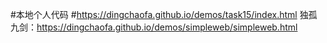 #本地个人代码
#https://dingchaofa.github.io/demos/task15/index.html
独孤九剑：https://dingchaofa.github.io/demos/simpleweb/simpleweb.html

